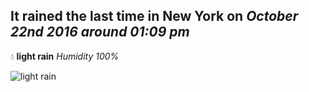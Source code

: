 ## It rained the last time in New York on *October 22nd 2016 around 01:09 pm*
💧  **light rain** *Humidity 100%*

![light rain](http://openweathermap.org/img/w/10d.png)
